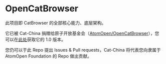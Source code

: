 # OpenCatBrowser
此项目即 CatBrowser 的全部核心能力、底层架构。

它已被 Cat-China 捐赠给原子开放基金会（[AtomOpen/OpenCatBrowser](https://github.com/AtomOpen/OpenCatBrowser/)），您可以在[此处](https://github.com/AtomOpen/OpenCatBrowser/releases/tag/1.0)获取它的 1.0 版本。

您仍可以于此 Repo 提出 Issues & Pull requests，Cat-China 将代表您向隶属于 AtomOpen Foundation 的 Repo 做出贡献。
